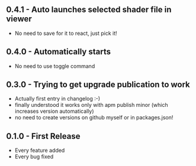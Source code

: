 ## 0.4.1 - Auto launches selected shader file in viewer
* No need to save for it to react, just pick it!

## 0.4.0 - Automatically starts
* No need to use toggle command

## 0.3.0 - Trying to get upgrade publication to work
* Actually first entry in changelog :-)
* finally understood it works only with apm publish minor (which increases version automatically)
* no need to create versions on github myself or in packages.json!

## 0.1.0 - First Release
* Every feature added
* Every bug fixed
